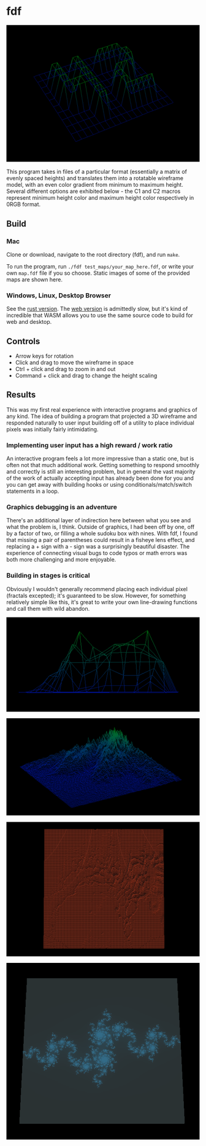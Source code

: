 # fdf

![42.fdf](images/42-fdf.png)

This program takes in files of a particular format (essentially a matrix of evenly spaced heights) and translates them into a rotatable wireframe model, with an even color gradient from minimum to maximum height. Several different options are exhibited below - the C1 and C2 macros represent minimum height color and maximum height color respectively in 0RGB format.

## Build

### Mac

Clone or download, navigate to the root directory (fdf), and run `make`.

To run the program, run `./fdf test_maps/your_map_here.fdf`, or write your own `map.fdf` file if you so choose. Static images of some of the provided maps are shown here.

### Windows, Linux, Desktop Browser

See the [rust version](https://github.com/crgl/fdf_rust). The [web version](https://crgl.dev/rust/fdf/) is admittedly slow, but it's kind of incredible that WASM allows you to use the same source code to build for web and desktop.

## Controls

* Arrow keys for rotation
* Click and drag to move the wireframe in space
* Ctrl + click and drag to zoom in and out
* Command + click and drag to change the height scaling

## Results

This was my first real experience with interactive programs and graphics of any kind. The idea of building a program that projected a 3D wireframe and responded naturally to user input building off of a utility to place individual pixels was initially fairly intimidating.

### Implementing user input has a high reward / work ratio

An interactive program feels a lot more impressive than a static one, but is often not that much additional work. Getting something to respond smoothly and correctly is still an interesting problem, but in general the vast majority of the work of actually accepting input has already been done for you and you can get away with building hooks or using conditionals/match/switch statements in a loop.

### Graphics debugging is an adventure

There's an additional layer of indirection here between what you see and what the problem is, I think. Outside of graphics, I had been off by one, off by a factor of two, or filling a whole sudoku box with nines. With fdf, I found that missing a pair of parentheses could result in a fisheye lens effect, and replacing a + sign with a - sign was a surprisingly beautiful disaster. The experience of connecting visual bugs to code typos or math errors was both more challenging and more enjoyable.

### Building in stages is critical

Obviously I wouldn't generally recommend placing each individual pixel (fractals excepted); it's guaranteed to be slow. However, for something relatively simple like this, it's great to write your own line-drawing functions and call them with wild abandon.

![el-col.fdf](images/el-col-fdf.png)

![t2.fdf](images/t2-fdf.png)

![mars.fdf](images/mars-fdf.png)

![julia.fdf](images/julia-fdf.png)
